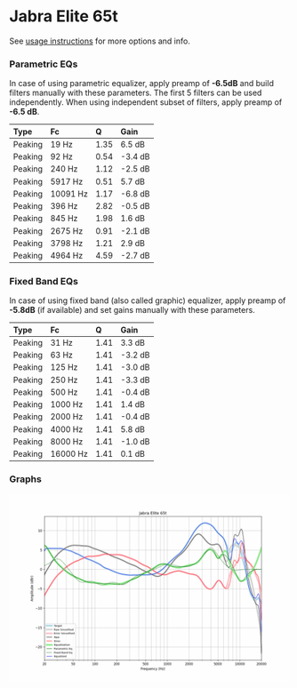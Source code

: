 # Jabra Elite 65t
See [usage instructions](https://github.com/jaakkopasanen/AutoEq#usage) for more options and info.

### Parametric EQs
In case of using parametric equalizer, apply preamp of **-6.5dB** and build filters manually
with these parameters. The first 5 filters can be used independently.
When using independent subset of filters, apply preamp of **-6.5 dB**.

| Type    | Fc       |    Q | Gain    |
|:--------|:---------|:-----|:--------|
| Peaking | 19 Hz    | 1.35 | 6.5 dB  |
| Peaking | 92 Hz    | 0.54 | -3.4 dB |
| Peaking | 240 Hz   | 1.12 | -2.5 dB |
| Peaking | 5917 Hz  | 0.51 | 5.7 dB  |
| Peaking | 10091 Hz | 1.17 | -6.8 dB |
| Peaking | 396 Hz   | 2.82 | -0.5 dB |
| Peaking | 845 Hz   | 1.98 | 1.6 dB  |
| Peaking | 2675 Hz  | 0.91 | -2.1 dB |
| Peaking | 3798 Hz  | 1.21 | 2.9 dB  |
| Peaking | 4964 Hz  | 4.59 | -2.7 dB |

### Fixed Band EQs
In case of using fixed band (also called graphic) equalizer, apply preamp of **-5.8dB**
(if available) and set gains manually with these parameters.

| Type    | Fc       |    Q | Gain    |
|:--------|:---------|:-----|:--------|
| Peaking | 31 Hz    | 1.41 | 3.3 dB  |
| Peaking | 63 Hz    | 1.41 | -3.2 dB |
| Peaking | 125 Hz   | 1.41 | -3.0 dB |
| Peaking | 250 Hz   | 1.41 | -3.3 dB |
| Peaking | 500 Hz   | 1.41 | -0.4 dB |
| Peaking | 1000 Hz  | 1.41 | 1.4 dB  |
| Peaking | 2000 Hz  | 1.41 | -0.4 dB |
| Peaking | 4000 Hz  | 1.41 | 5.8 dB  |
| Peaking | 8000 Hz  | 1.41 | -1.0 dB |
| Peaking | 16000 Hz | 1.41 | 0.1 dB  |

### Graphs
![](./Jabra%20Elite%2065t.png)